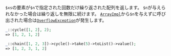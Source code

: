 `$xs`の要素が`$n`で指定された回数だけ繰り返された配列を返します。
`$n`が与えられなかった場合は繰り返しを無限に続けます。
[`ArrayImpl`](#ArrayImpl)から`$n`を与えずに呼び出された場合は[`OverflowException`](http://php.net/manual/ja/class.overflowexception.php)が発生します。

```php
_::cycle([1, 2], 2);
=> [1, 2, 1, 2]

_::chain([1, 2, 3])->cycle()->take(5)->toList()->value();
=> [1, 2, 3, 1, 2]
```
